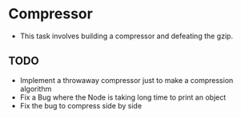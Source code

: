 # Compressor 

* This task involves building a compressor and defeating the gzip.


## TODO 
* Implement a throwaway compressor just to make a compression algorithm
* Fix a Bug where the Node is taking long time to print an object 
* Fix the bug to compress side by side
